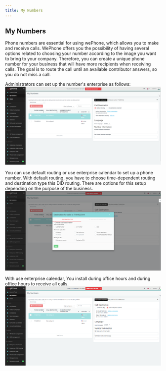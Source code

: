 ```yaml
---
title: My Numbers
---
```


## My Numbers

Phone numbers are essential for using wePhone, which allows you to make and receive calls. WePhone offers you the possibility of having several options related to choosing your number according to the image you want to bring to your company. Therefore, you can create a unique phone number for your business that will have more recipients when receiving calls. The goal is to route the call until an available contributor answers, so you do not miss a call.

Administrators can set up the number's enterprise as follows:
![My-numbers](/images/numbers-edit.png)

You can use default routing or use enterprise calendar to set up a phone number. 
With default routing, you have to choose time-dependent routing and destination type this DID routing. There are options for this setup depending on the purpose of the business.
![My-numbers](/images/numbers-edit2.png)

With use enterprise calendar, You install during office hours and during office hours to receive all calls.
![My-numbers](/images/numbers-edit3.png)